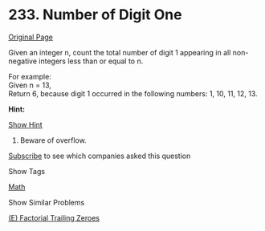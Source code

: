# 233. Number of Digit One

[Original Page](https://leetcode.com/problems/number-of-digit-one/)

Given an integer n, count the total number of digit 1 appearing in all non-negative integers less than or equal to n.

For example:  
Given n = 13,  
Return 6, because digit 1 occurred in the following numbers: 1, 10, 11, 12, 13.

**Hint:**

[Show Hint](#)

1.  Beware of overflow.

<div>

[Subscribe](/subscribe/) to see which companies asked this question

</div>

<div>

<div id="tags" class="btn btn-xs btn-warning">Show Tags</div>

<span class="hidebutton">[Math](/tag/math/)</span></div>

<div>

<div id="similar" class="btn btn-xs btn-warning">Show Similar Problems</div>

<span class="hidebutton">[(E) Factorial Trailing Zeroes](/problems/factorial-trailing-zeroes/)</span></div>